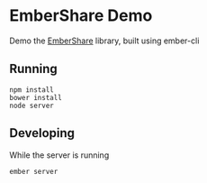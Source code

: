# EmberShare Demo
Demo the [EmberShare](https://github.com/limeapps/ember-share) library, built using ember-cli

## Running

```
npm install
bower install
node server
```

## Developing
While the server is running
```
ember server
```